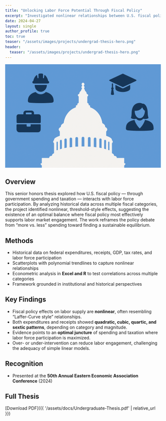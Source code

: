```yaml
---
title: "Unlocking Labor Force Potential Through Fiscal Policy"
excerpt: "Investigated nonlinear relationships between U.S. fiscal policy and labor force participation. Presented at the 50th Annual Eastern Economic Association Conference."
date: 2024-04-27
layout: single
author_profile: true
toc: true
teaser: "/assets/images/projects/undergrad-thesis-hero.png"
header:
  teaser: "/assets/images/projects/undergrad-thesis-hero.png"
---
```


![](/assets/images/projects/undergrad-thesis-hero.png)

## Overview
This senior honors thesis explored how U.S. fiscal policy — through government spending and taxation — interacts with labor force participation. By analyzing historical data across multiple fiscal categories, the project identified nonlinear, threshold-style effects, suggesting the existence of an optimal balance where fiscal policy most effectively supports labor market engagement. The work reframes the policy debate from “more vs. less” spending toward finding a sustainable equilibrium.

## Methods
- Historical data on federal expenditures, receipts, GDP, tax rates, and labor force participation  
- Scatterplots with polynomial trendlines to capture nonlinear relationships  
- Econometric analysis in **Excel and R** to test correlations across multiple categories  
- Framework grounded in institutional and historical perspectives  

## Key Findings
- Fiscal policy effects on labor supply are **nonlinear**, often resembling “Laffer-Curve style” relationships.  
- Both expenditures and receipts showed **quadratic, cubic, quartic, and sextic patterns**, depending on category and magnitude.  
- Evidence points to an **optimal juncture** of spending and taxation where labor force participation is maximized.  
- Over- or under-intervention can reduce labor engagement, challenging the adequacy of simple linear models.  

## Recognition
- Presented at the **50th Annual Eastern Economic Association Conference** (2024)  

## Full Thesis
[Download PDF]({{ '/assets/docs/Undergraduate-Thesis.pdf' | relative_url }})
